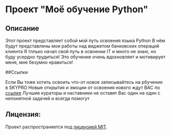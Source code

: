 # Проект "Моё обучение Python"

## Описание

Этот проект представляет собой мой путь освоения языка Python
В нём будут представлены мои работы над виджетом банковских операций клиента
Я тллько начал свой путь в освоении IT и много не знаю, но буду усердно трудиться!
Это обучение очень вдохновляет и мотивирует меня, мне безумно нравиться!

##Ссылки

Если Вы тоже хотить освоить что-от новое записывайтесь на рбучение в SKYPRO
Новые открытия и эмоции от освоения нового ждут ВАС по [ссылке](https://my.sky.pro)
Лучшие кураторы и наставники не оставят Вас один на один с непонятной задачей и всегда помогут

## Лицензия:

Проект распространяется под [лицензией MIT](LICENSE).
